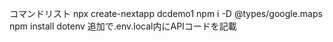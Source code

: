 コマンドリスト
npx create-nextapp dcdemo1
npm i -D @types/google.maps
npm install dotenv 
追加で.env.local内にAPIコードを記載